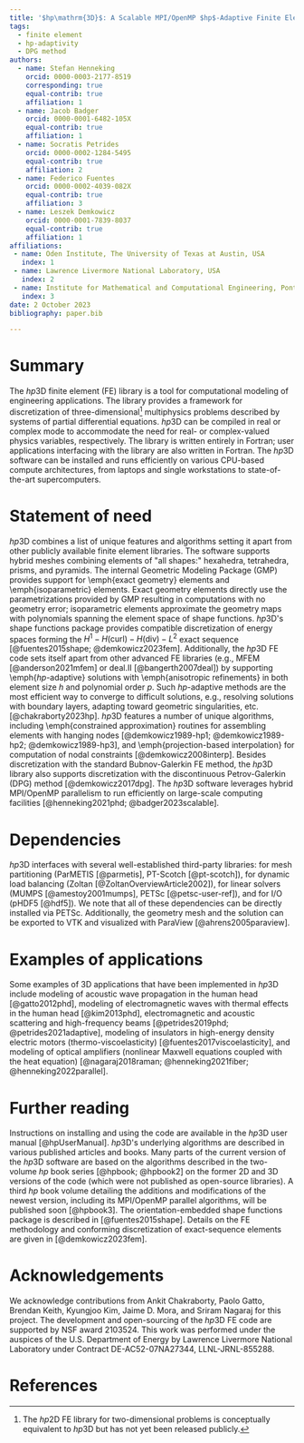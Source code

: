 ```yaml
---
title: '$hp\mathrm{3D}$: A Scalable MPI/OpenMP $hp$-Adaptive Finite Element Software Library for Complex Multiphysics Applications'
tags:
  - finite element
  - hp-adaptivity
  - DPG method
authors:
  - name: Stefan Henneking
    orcid: 0000-0003-2177-8519
    corresponding: true
    equal-contrib: true
    affiliation: 1
  - name: Jacob Badger
    orcid: 0000-0001-6482-105X
    equal-contrib: true
    affiliation: 1
  - name: Socratis Petrides
    orcid: 0000-0002-1284-5495
    equal-contrib: true
    affiliation: 2
  - name: Federico Fuentes
    orcid: 0000-0002-4039-082X
    equal-contrib: true
    affiliation: 3
  - name: Leszek Demkowicz
    orcid: 0000-0001-7839-8037
    equal-contrib: true
    affiliation: 1
affiliations:
 - name: Oden Institute, The University of Texas at Austin, USA
   index: 1
 - name: Lawrence Livermore National Laboratory, USA
   index: 2
 - name: Institute for Mathematical and Computational Engineering, Pontificia Universidad Católica de Chile, Chile
   index: 3
date: 2 October 2023
bibliography: paper.bib

---
```


# Summary

The $hp\mathrm{3D}$ finite element (FE) library is a tool for computational modeling of engineering applications. The library provides a framework for discretization of three-dimensional[^1] multiphysics problems described by systems of partial differential equations. $hp\mathrm{3D}$ can be compiled in real or complex mode to accommodate the need for real- or complex-valued physics variables, respectively. The library is written entirely in Fortran; user applications interfacing with the library are also written in Fortran. The $hp\mathrm{3D}$ software can be installed and runs efficiently on various CPU-based compute architectures, from laptops and single workstations to state-of-the-art supercomputers.

[^1]: The $hp\mathrm{2D}$ FE library for two-dimensional problems is conceptually equivalent to $hp\mathrm{3D}$ but has not yet been released publicly.

# Statement of need

$hp\mathrm{3D}$ combines a list of unique features and algorithms setting it apart from other publicly available finite element libraries. The software supports hybrid meshes combining elements of "all shapes:" hexahedra, tetrahedra, prisms, and pyramids. The internal Geometric Modeling Package (GMP) provides support for \emph{exact geometry} elements and \emph{isoparametric} elements. Exact geometry elements directly use the parametrizations provided by GMP resulting in computations with no geometry error; isoparametric elements approximate the geometry maps with polynomials spanning the element space of shape functions. $hp\mathrm{3D}$'s shape functions package provides compatible discretization of energy spaces forming the $H^1-H(\text{curl})-H(\text{div})-L^2$ exact sequence [@fuentes2015shape; @demkowicz2023fem]. Additionally, the $hp\mathrm{3D}$ FE code sets itself apart from other advanced FE libraries (e.g., MFEM [@anderson2021mfem] or deal.II [@bangerth2007deal]) by supporting \emph{$hp$-adaptive} solutions with \emph{anisotropic refinements} in both element size $h$ and polynomial order $p$. Such $hp$-adaptive methods are the most efficient way to converge to difficult solutions, e.g., resolving solutions with boundary layers, adapting toward geometric singularities, etc. [@chakraborty2023hp]. $hp\mathrm{3D}$ features a number of unique algorithms, including \emph{constrained approximation} routines for assembling elements with hanging nodes [@demkowicz1989-hp1; @demkowicz1989-hp2; @demkowicz1989-hp3], and \emph{projection-based interpolation} for computation of nodal constraints [@demkowicz2008interp]. Besides discretization with the standard Bubnov-Galerkin FE method, the $hp\mathrm{3D}$ library also supports discretization with the discontinuous Petrov-Galerkin (DPG) method [@demkowicz2017dpg]. The $hp\mathrm{3D}$ software leverages hybrid MPI/OpenMP parallelism to run efficiently on large-scale computing facilities [@henneking2021phd; @badger2023scalable].

# Dependencies

$hp\mathrm{3D}$ interfaces with several well-established third-party libraries: for mesh partitioning (ParMETIS [@parmetis], PT-Scotch [@pt-scotch]), for dynamic load balancing (Zoltan [@ZoltanOverviewArticle2002]), for linear solvers (MUMPS [@amestoy2001mumps], PETSc [@petsc-user-ref]), and for I/O (pHDF5 [@hdf5]). We note that all of these dependencies can be directly installed via PETSc. Additionally, the geometry mesh and the solution can be exported to VTK and visualized with ParaView [@ahrens2005paraview].

# Examples of applications

Some examples of 3D applications that have been implemented in $hp\mathrm{3D}$ include modeling of acoustic wave propagation in the human head [@gatto2012phd], modeling of electromagnetic waves with thermal effects in the human head [@kim2013phd], electromagnetic and acoustic scattering and high-frequency beams [@petrides2019phd; @petrides2021adaptive], modeling of insulators in high-energy density electric motors (thermo-viscoelasticity) [@fuentes2017viscoelasticity], and modeling of optical amplifiers (nonlinear Maxwell equations coupled with the heat equation) [@nagaraj2018raman; @henneking2021fiber; @henneking2022parallel].

# Further reading

Instructions on installing and using the code are available in the $hp\mathrm{3D}$ user manual [@hpUserManual]. $hp\mathrm{3D}$'s underlying algorithms are described in various published articles and books. Many parts of the current version of the $hp\mathrm{3D}$ software are based on the algorithms described in the two-volume $hp$ book series [@hpbook; @hpbook2] on the former 2D and 3D versions of the code (which were not published as open-source libraries). A third $hp$ book volume detailing the additions and modifications of the newest version, including its MPI/OpenMP parallel algorithms, will be published soon [@hpbook3]. The orientation-embedded shape functions package is described in [@fuentes2015shape]. Details on the FE methodology and conforming discretization of exact-sequence elements are given in [@demkowicz2023fem].

# Acknowledgements

We acknowledge contributions from Ankit Chakraborty, Paolo Gatto, Brendan Keith, Kyungjoo Kim, Jaime D. Mora, and Sriram Nagaraj for this project. The development and open-sourcing of the $hp\mathrm{3D}$ FE code are supported by NSF award 2103524. This work was performed under the auspices of the U.S. Department of Energy by Lawrence Livermore National Laboratory under Contract DE-AC52-07NA27344, LLNL-JRNL-855288.

# References

